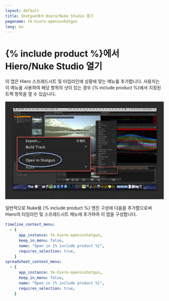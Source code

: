 ```yaml
---
layout: default
title: Shotgun에서 Hiero/Nuke Studio 열기
pagename: tk-hiero-openinshotgun
lang: ko
---
```


# {% include product %}에서 Hiero/Nuke Studio 열기

이 앱은 Hiero 스프레드시트 및 타임라인에 상황에 맞는 메뉴를 추가합니다. 사용자는 이 메뉴를 사용하여 해당 항목의 샷이 있는 경우 {% include product %}에서 지정된 트랙 항목을 열 수 있습니다.

![open_in_shotgun](../images/apps/hiero-open_in_shotgun.png)

일반적으로 Nuke용 {% include product %} 엔진 구성에 다음을 추가함으로써 Hiero의 타임라인 및 스프레드시트 메뉴에 추가하여 이 앱을 구성합니다.

```yaml
timeline_context_menu:
  - {
      app_instance: tk-hiero-openinshotgun,
      keep_in_menu: false,
      name: "Open in {% include product %}",
      requires_selection: true,
    }
spreadsheet_context_menu:
  - {
      app_instance: tk-hiero-openinshotgun,
      keep_in_menu: false,
      name: "Open in {% include product %}",
      requires_selection: true,
    }
```
